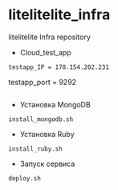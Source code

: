 # litelitelite_infra
litelitelite Infra repository

- Cloud_test_app

```
testapp_IP = 178.154.202.231
```
testapp_port = 9292
```
```
- Установка MongoDB
```
install_mongodb.sh
```
- Установка Ruby
```
install_ruby.sh
```
- Запуск сервиса
```
deploy.sh
```
